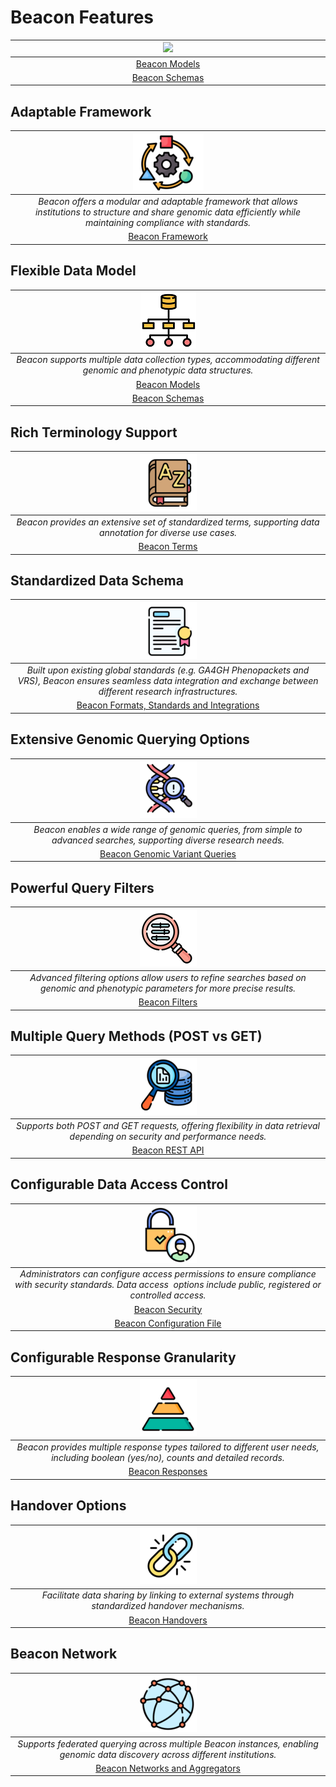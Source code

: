 # Beacon Features

<table>
  <thead>
    <tr>
      <th width="1200px"><img src="https://github.com/AnaT-DCO/dev-beacon-web-ana.github.io/blob/main/docs/img/Model-icon.png?raw=true"></img></th>
    </tr>
  </thead>
  <tbody>
    <tr>
      <td align="center"><a href="https://docs.genomebeacons.org/models/">Beacon Models<a></td>
    </tr>
    <tr>
      <td align="center"><a href="https://docs.genomebeacons.org/schemas-md/analyses_defaultSchema/">Beacon Schemas<a></td>
    </tr>
  </tbody>
</table>

## Adaptable Framework
| ![Icon](./img/Adaptable-icon.png) |
| :-------: | 
| *Beacon offers a modular and adaptable framework that allows institutions to structure and share genomic data efficiently while maintaining compliance with standards.* |
| [Beacon Framework](https://docs.genomebeacons.org/framework/) |

## Flexible Data Model
| ![Icon](./img/Model-icon.png) |
| :-------: |
| *Beacon supports multiple data collection types, accommodating different genomic and phenotypic data structures.* |
| [Beacon Models](https://docs.genomebeacons.org/models/) |
| [Beacon Schemas](https://docs.genomebeacons.org/schemas-md/analyses_defaultSchema/) |

## Rich Terminology Support
| ![Icon](./img/Terminology-icon.png) |
| :-------: |
| *Beacon provides an extensive set of standardized terms, supporting data annotation for diverse use cases.* |
| [Beacon Terms](https://docs.genomebeacons.org/schemas-md/beacon_terms/) |

## Standardized Data Schema
| ![Icon](./img/Standardized-icon.png) |
| :-------: |
| *Built upon existing global standards (e.g. GA4GH Phenopackets and VRS), Beacon ensures seamless data integration and exchange between different research infrastructures.* |
| [Beacon Formats, Standards and Integrations](https://docs.genomebeacons.org/formats-standards/) |

## Extensive Genomic Querying Options
| ![Icon](./img/Extensive-icon.png) |
| :-------: |
| *Beacon enables a wide range of genomic queries, from simple to advanced searches, supporting diverse research needs.* |
| [Beacon Genomic Variant Queries](https://docs.genomebeacons.org/variant-queries/) |

## Powerful Query Filters
| ![Icon](./img/Magnifier-icon.png) |
| :-------: |
| *Advanced filtering options allow users to refine searches based on genomic and phenotypic parameters for more precise results.* |
| [Beacon Filters](https://docs.genomebeacons.org/filters/) |

## Multiple Query Methods (POST vs GET)
| ![Icon](./img/Mult-Query-icon.png) |
| :-------: | 
| *Supports both POST and GET requests, offering flexibility in data retrieval depending on security and performance needs.* |
| [Beacon REST API](https://docs.genomebeacons.org/rest-api/) |

## Configurable Data Access Control
| ![Icon](./img/Access-icon.png) |
| :-------: |
| *Administrators can configure access permissions to ensure compliance with security standards. Data access  options include public, registered or controlled access.* |
| [Beacon Security](https://docs.genomebeacons.org/security/?h=access) |
| [Beacon Configuration File](https://docs.genomebeacons.org/framework/#the-beacon-configuration-file) |

## Configurable Response Granularity
| ![Icon](./img/Granularity-icon.png) |
| :-------: |
| *Beacon provides multiple response types tailored to different user needs, including boolean (yes/no), counts and detailed records.* |
| [Beacon Responses](https://docs.genomebeacons.org/framework/?h=response#the-responses) |

## Handover Options
| ![Icon](./img/Handover-icon.png) |
| :-------: | 
| *Facilitate data sharing by linking to  external systems through standardized handover mechanisms.* |
| [Beacon Handovers](https://docs.genomebeacons.org/handovers/) |

## Beacon Network
| ![Icon](./img/Network-icon.png) |
| :-------: | 
| *Supports federated querying across multiple Beacon instances, enabling genomic data discovery across different institutions.* |
| [Beacon Networks and Aggregators](https://docs.genomebeacons.org/networks/?h=acces) |
